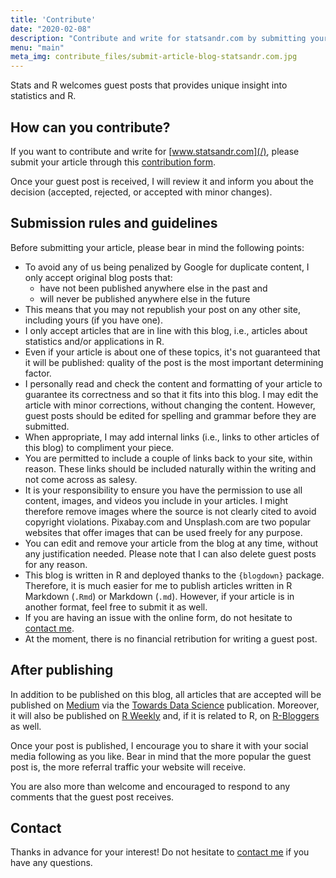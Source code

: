 ```yaml
---
title: 'Contribute'
date: "2020-02-08"
description: "Contribute and write for statsandr.com by submitting your article. To share your post on this blog, please send it using the contribution form."
menu: "main"
meta_img: contribute_files/submit-article-blog-statsandr.com.jpg
---
```


Stats and R welcomes guest posts that provides unique insight into statistics and R.

## How can you contribute?

If you want to contribute and write for [www.statsandr.com](/), please submit your article through this [contribution form](https://antoine233987.typeform.com/to/nlWzhn).

Once your guest post is received, I will review it and inform you about the decision (accepted, rejected, or accepted with minor changes).

## Submission rules and guidelines

Before submitting your article, please bear in mind the following points:

* To avoid any of us being penalized by Google for duplicate content, I only accept original blog posts that:
  + have not been published anywhere else in the past and
  + will never be published anywhere else in the future
* This means that you may not republish your post on any other site, including yours (if you have one).
* I only accept articles that are in line with this blog, i.e., articles about statistics and/or applications in R.
* Even if your article is about one of these topics, it's not guaranteed that it will be published: quality of the post is the most important determining factor.
* I personally read and check the content and formatting of your article to guarantee its correctness and so that it fits into this blog. I may edit the article with minor corrections, without changing the content. However, guest posts should be edited for spelling and grammar before they are submitted.
* When appropriate, I may add internal links (i.e., links to other articles of this blog) to compliment your piece.
* You are permitted to include a couple of links back to your site, within reason. These links should be included naturally within the writing and not come across as salesy.
* It is your responsibility to ensure you have the permission to use all content, images, and videos you include in your articles. I might therefore remove images where the source is not clearly cited to avoid copyright violations. Pixabay.com and Unsplash.com are two popular websites that offer images that can be used freely for any purpose.
* You can edit and remove your article from the blog at any time, without any justification needed. Please note that I can also delete guest posts for any reason.
* This blog is written in R and deployed thanks to the `{blogdown}` package. Therefore, it is much easier for me to publish articles written in R Markdown (`.Rmd`) or Markdown (`.md`). However, if your article is in another format, feel free to submit it as well.
* If you are having an issue with the online form, do not hesitate to [contact me](/contact/).
* At the moment, there is no financial retribution for writing a guest post.

## After publishing

In addition to be published on this blog, all articles that are accepted will be published on [Medium](https://medium.com/@ant.soetewey) via the [Towards Data Science](https://towardsdatascience.com/@ant.soetewey) publication. Moreover, it will also be published on [R Weekly](https://rweekly.org/live) and, if it is related to R, on [R-Bloggers](https://www.r-bloggers.com/author/r-on-stats-and-r/) as well.

Once your post is published, I encourage you to share it with your social media following as you like. Bear in mind that the more popular the guest post is, the more referral traffic your website will receive.

You are also more than welcome and encouraged to respond to any comments that the guest post receives.

## Contact

Thanks in advance for your interest! Do not hesitate to [contact me](/contact/) if you have any questions.
